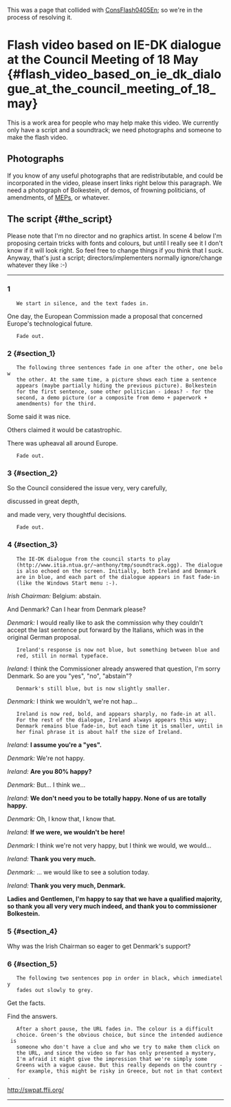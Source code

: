 This was a page that collided with
[ConsFlash0405En](ConsFlash0405En "wikilink"); so we\'re in the process
of resolving it.

# Flash video based on IE-DK dialogue at the Council Meeting of 18 May {#flash_video_based_on_ie_dk_dialogue_at_the_council_meeting_of_18_may}

This is a work area for people who may help make this video. We
currently only have a script and a soundtrack; we need photographs and
someone to make the flash video.

## Photographs

If you know of any useful photographs that are redistributable, and
could be incorporated in the video, please insert links right below this
paragraph. We need a photograph of Bolkestein, of demos, of frowning
politicians, of amendments, of [MEPs](MEPs "wikilink"), or whatever.

## The script {#the_script}

Please note that I\'m no director and no graphics artist. In scene 4
below I\'m proposing certain tricks with fonts and colours, but until I
really see it I don\'t know if it will look right. So feel free to
change things if you think that I suck. Anyway, that\'s just a script;
directors/implementers normally ignore/change whatever they like :-)

------------------------------------------------------------------------

### 1

`   We start in silence, and the text fades in.`

One day, the European Commission made a proposal that concerned
Europe\'s technological future.

`   Fade out.`

### 2 {#section_1}

`   The following three sentences fade in one after the other, one below`\
`   the other. At the same time, a picture shows each time a sentence`\
`   appears (maybe partially hiding the previous picture). Bolkestein`\
`   for the first sentence, some other politician - ideas? - for the`\
`   second, a demo picture (or a composite from demo + paperwork +`\
`   amendments) for the third.`

Some said it was nice.

Others claimed it would be catastrophic.

There was upheaval all around Europe.

`   Fade out.`

### 3 {#section_2}

So the Council considered the issue very, very carefully,

discussed in great depth,

and made very, very thoughtful decisions.

`   Fade out.`

### 4 {#section_3}

`   The IE-DK dialogue from the council starts to play`\
`   (http://www.itia.ntua.gr/~anthony/tmp/soundtrack.ogg). The dialogue`\
`   is also echoed on the screen. Initially, both Ireland and Denmark`\
`   are in blue, and each part of the dialogue appears in fast fade-in`\
`   (like the Windows Start menu :-).`

*Irish Chairman:* Belgium: abstain.

And Denmark? Can I hear from Denmark please?

*Denmark:* I would really like to ask the commission why they couldn\'t
accept the last sentence put forward by the Italians, which was in the
original German proposal.

`   Ireland's response is now not blue, but something between blue and`\
`   red, still in normal typeface.`

*Ireland:* I think the Commissioner already answered that question, I\'m
sorry Denmark. So are you \"yes\", \"no\", \"abstain\"?

`   Denmark's still blue, but is now slightly smaller.`

*Denmark:* I think we wouldn\'t, we\'re not hap\...

`   Ireland is now red, bold, and appears sharply, no fade-in at all.`\
`   For the rest of the dialogue, Ireland always appears this way;`\
`   Denmark remains blue fade-in, but each time it is smaller, until in`\
`   her final phrase it is about half the size of Ireland.`

*Ireland:* **I assume you\'re a \"yes\".**

*Denmark:* We\'re not happy.

*Ireland:* **Are you 80% happy?**

*Denmark:* But\... I think we\...

*Ireland:* **We don\'t need you to be totally happy. None of us are
totally happy.**

*Denmark:* Oh, I know that, I know that.

*Ireland:* **If we were, we wouldn\'t be here!**

*Denmark:* I think we\'re not very happy, but I think we would, we
would\...

*Ireland:* **Thank you very much.**

*Denmark:* \... we would like to see a solution today.

*Ireland:* **Thank you very much, Denmark.**

**Ladies and Gentlemen, I\'m happy to say that we have a qualified
majority, so thank you all very very much indeed, and thank you to
commissioner Bolkestein.**

### 5 {#section_4}

Why was the Irish Chairman so eager to get Denmark\'s support?

### 6 {#section_5}

`   The following two sentences pop in order in black, which immediately`\
`   fades out slowly to grey.`

Get the facts.

Find the answers.

`   After a short pause, the URL fades in. The colour is a difficult`\
`   choice. Green's the obvious choice, but since the intended audience is`\
`   someone who don't have a clue and who we try to make them click on`\
`   the URL, and since the video so far has only presented a mystery,`\
`   I'm afraid it might give the impression that we're simply some`\
`   Greens with a vague cause. But this really depends on the country -`\
`   for example, this might be risky in Greece, but not in that context.`

<http://swpat.ffii.org/>

------------------------------------------------------------------------
